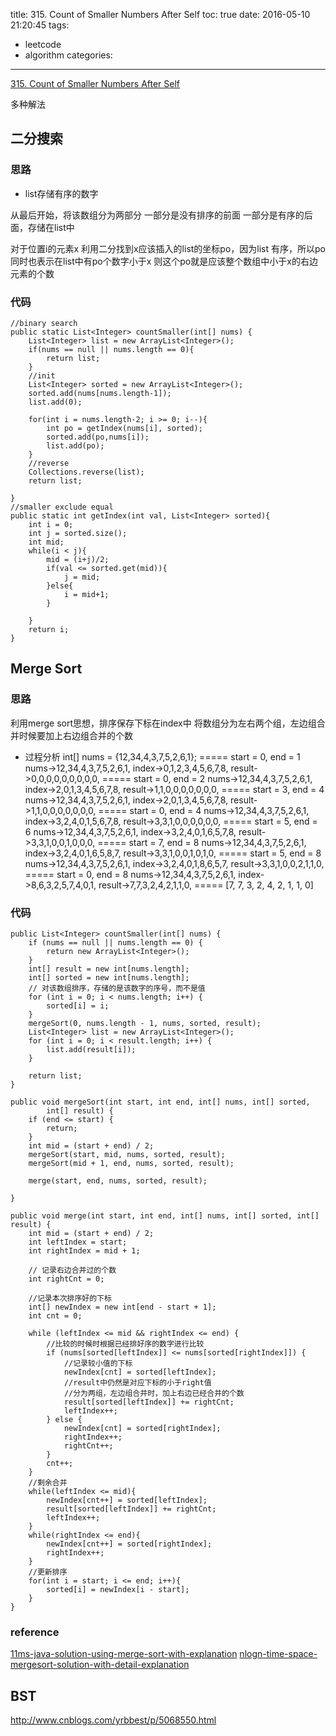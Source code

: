 title: 315. Count of Smaller Numbers After Self
toc: true
date: 2016-05-10 21:20:45
tags:
- leetcode
- algorithm
categories:
---

[315. Count of Smaller Numbers After Self](https://leetcode.com/problems/count-of-smaller-numbers-after-self/)

多种解法

## 二分搜索

### 思路

- list存储有序的数字

从最后开始，将该数组分为两部分
一部分是没有排序的前面
一部分是有序的后面，存储在list中

对于位置i的元素x
利用二分找到x应该插入的list的坐标po，因为list 有序，所以po同时也表示在list中有po个数字小于x
则这个po就是应该整个数组中小于x的右边元素的个数

### 代码
```
//binary search
public static List<Integer> countSmaller(int[] nums) {
	List<Integer> list = new ArrayList<Integer>();
	if(nums == null || nums.length == 0){
		return list;
	}
	//init
	List<Integer> sorted = new ArrayList<Integer>();
	sorted.add(nums[nums.length-1]);
	list.add(0);

	for(int i = nums.length-2; i >= 0; i--){
		int po = getIndex(nums[i], sorted);
		sorted.add(po,nums[i]);
		list.add(po);
	}
	//reverse
	Collections.reverse(list);
	return list;
	
}
//smaller exclude equal
public static int getIndex(int val, List<Integer> sorted){
	int i = 0;
	int j = sorted.size();
	int mid;
	while(i < j){
		mid = (i+j)/2;
		if(val <= sorted.get(mid)){
			j = mid;
		}else{
			i = mid+1;
		}
		
	}
	return i;
}
```

## Merge Sort

### 思路
利用merge sort思想，排序保存下标在index中
将数组分为左右两个组，左边组合并时候要加上右边组合并的个数

- 过程分析
int[] nums = {12,34,4,3,7,5,2,6,1};
=====
start = 0, end = 1
nums->12,34,4,3,7,5,2,6,1,
index->0,1,2,3,4,5,6,7,8,
result->0,0,0,0,0,0,0,0,0,
=====
start = 0, end = 2
nums->12,34,4,3,7,5,2,6,1,
index->2,0,1,3,4,5,6,7,8,
result->1,1,0,0,0,0,0,0,0,
=====
start = 3, end = 4
nums->12,34,4,3,7,5,2,6,1,
index->2,0,1,3,4,5,6,7,8,
result->1,1,0,0,0,0,0,0,0,
=====
start = 0, end = 4
nums->12,34,4,3,7,5,2,6,1,
index->3,2,4,0,1,5,6,7,8,
result->3,3,1,0,0,0,0,0,0,
=====
start = 5, end = 6
nums->12,34,4,3,7,5,2,6,1,
index->3,2,4,0,1,6,5,7,8,
result->3,3,1,0,0,1,0,0,0,
=====
start = 7, end = 8
nums->12,34,4,3,7,5,2,6,1,
index->3,2,4,0,1,6,5,8,7,
result->3,3,1,0,0,1,0,1,0,
=====
start = 5, end = 8
nums->12,34,4,3,7,5,2,6,1,
index->3,2,4,0,1,8,6,5,7,
result->3,3,1,0,0,2,1,1,0,
=====
start = 0, end = 8
nums->12,34,4,3,7,5,2,6,1,
index->8,6,3,2,5,7,4,0,1,
result->7,7,3,2,4,2,1,1,0,
=====
[7, 7, 3, 2, 4, 2, 1, 1, 0]

### 代码
```
public List<Integer> countSmaller(int[] nums) {
	if (nums == null || nums.length == 0) {
		return new ArrayList<Integer>();
	}
	int[] result = new int[nums.length];
	int[] sorted = new int[nums.length];
	// 对该数组排序，存储的是该数字的序号，而不是值
	for (int i = 0; i < nums.length; i++) {
		sorted[i] = i;
	}
	mergeSort(0, nums.length - 1, nums, sorted, result);
	List<Integer> list = new ArrayList<Integer>();
	for (int i = 0; i < result.length; i++) {
		list.add(result[i]);
	}

	return list;
}

public void mergeSort(int start, int end, int[] nums, int[] sorted,
		int[] result) {
	if (end <= start) {
		return;
	}
	int mid = (start + end) / 2;
	mergeSort(start, mid, nums, sorted, result);
	mergeSort(mid + 1, end, nums, sorted, result);

	merge(start, end, nums, sorted, result);

}

public void merge(int start, int end, int[] nums, int[] sorted, int[] result) {
	int mid = (start + end) / 2;
	int leftIndex = start;
	int rightIndex = mid + 1;
	
	// 记录右边合并过的个数
	int rightCnt = 0;
	
	//记录本次排序好的下标
	int[] newIndex = new int[end - start + 1];
	int cnt = 0;
	
	while (leftIndex <= mid && rightIndex <= end) {
		//比较的时候时根据已经排好序的数字进行比较
		if (nums[sorted[leftIndex]] <= nums[sorted[rightIndex]]) {
			//记录较小值的下标
			newIndex[cnt] = sorted[leftIndex];
			//result中仍然是对应下标的小于right值
			//分为两组，左边组合并时，加上右边已经合并的个数
			result[sorted[leftIndex]] += rightCnt;
			leftIndex++;
		} else {
			newIndex[cnt] = sorted[rightIndex];
			rightIndex++;
			rightCnt++;
		}
		cnt++;
	}
	//剩余合并
	while(leftIndex <= mid){
		newIndex[cnt++] = sorted[leftIndex];
		result[sorted[leftIndex]] += rightCnt;
		leftIndex++;
	}
	while(rightIndex <= end){
		newIndex[cnt++] = sorted[rightIndex];
		rightIndex++;
	}
	//更新排序
	for(int i = start; i <= end; i++){
        sorted[i] = newIndex[i - start];
    }
}
```


### reference
[11ms-java-solution-using-merge-sort-with-explanation](https://leetcode.com/discuss/74110/11ms-java-solution-using-merge-sort-with-explanation)
[nlogn-time-space-mergesort-solution-with-detail-explanation](https://leetcode.com/discuss/73509/nlogn-time-space-mergesort-solution-with-detail-explanation)


## BST


http://www.cnblogs.com/yrbbest/p/5068550.html





